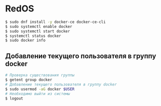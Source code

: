 # RedOS
```bash
$ sudo dnf install -y docker-ce docker-ce-cli
$ sudo systemctl enable docker
$ sudo systemctl start docker
$ systemctl status docker
$ sudo docker info
```
## Добавление текущего пользователя в группу docker
```bash
# Проверка существования группы
$ getent group docker
# Добавление текущего пользователя в группу docker
$ sudo usermod -aG docker $USER
# Необходимо выйти из системы
$ logout
```
